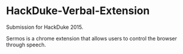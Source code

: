 # HackDuke-Verbal-Extension

Submission for HackDuke 2015.

Sermos is a chrome extension that allows users to control the browser through speech.
